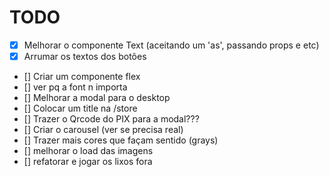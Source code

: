 # TODO

- [x] Melhorar o componente Text (aceitando um 'as', passando props e etc)
- [x] Arrumar os textos dos botões
- [] Criar um componente flex
- [] ver pq a font n importa
- [] Melhorar a modal para o desktop
- [] Colocar um title na /store
- [] Trazer o Qrcode do PIX para a modal???
- [] Criar o carousel (ver se precisa real)
- [] Trazer mais cores que façam sentido (grays)
- [] melhorar o load das imagens
- [] refatorar e jogar os lixos fora

